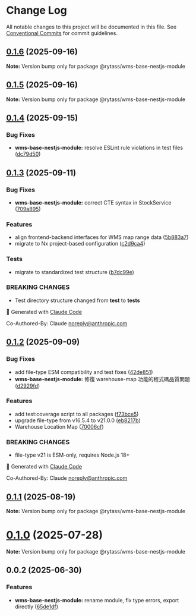 # Change Log

All notable changes to this project will be documented in this file.
See [Conventional Commits](https://conventionalcommits.org) for commit guidelines.

## [0.1.6](https://github.com/Rytass/Utils/compare/@rytass/wms-base-nestjs-module@0.1.5...@rytass/wms-base-nestjs-module@0.1.6) (2025-09-16)

**Note:** Version bump only for package @rytass/wms-base-nestjs-module

## [0.1.5](https://github.com/Rytass/Utils/compare/@rytass/wms-base-nestjs-module@0.1.4...@rytass/wms-base-nestjs-module@0.1.5) (2025-09-16)

**Note:** Version bump only for package @rytass/wms-base-nestjs-module

## [0.1.4](https://github.com/Rytass/Utils/compare/@rytass/wms-base-nestjs-module@0.1.3...@rytass/wms-base-nestjs-module@0.1.4) (2025-09-15)

### Bug Fixes

- **wms-base-nestjs-module:** resolve ESLint rule violations in test files ([dc79d50](https://github.com/Rytass/Utils/commit/dc79d50fbb0ed9c8b82a23223b6018ff0246e119))

## [0.1.3](https://github.com/Rytass/Utils/compare/@rytass/wms-base-nestjs-module@0.1.2...@rytass/wms-base-nestjs-module@0.1.3) (2025-09-11)

### Bug Fixes

- **wms-base-nestjs-module:** correct CTE syntax in StockService ([709a895](https://github.com/Rytass/Utils/commit/709a895c4617cd997066cf3df11aa32843ac358f))

### Features

- align frontend-backend interfaces for WMS map range data ([5b883a7](https://github.com/Rytass/Utils/commit/5b883a7e69c9fab16cf426bf1becfabd3d4b5ba8))
- migrate to Nx project-based configuration ([c2d9ca4](https://github.com/Rytass/Utils/commit/c2d9ca46c00ace42bcbf69300dcc43a7346cb9aa))

### Tests

- migrate to standardized test structure ([b7dc99e](https://github.com/Rytass/Utils/commit/b7dc99ef85f5951480dfdae6198cefa252c15423))

### BREAKING CHANGES

- Test directory structure changed from **test** to **tests**

🤖 Generated with [Claude Code](https://claude.ai/code)

Co-Authored-By: Claude <noreply@anthropic.com>

## [0.1.2](https://github.com/Rytass/Utils/compare/@rytass/wms-base-nestjs-module@0.1.1...@rytass/wms-base-nestjs-module@0.1.2) (2025-09-09)

### Bug Fixes

- add file-type ESM compatibility and test fixes ([42de851](https://github.com/Rytass/Utils/commit/42de8515f7a111588206d9b2ffb7c20b382bb90d))
- **wms-base-nestjs-module:** 修復 warehouse-map 功能的程式碼品質問題 ([d2929fd](https://github.com/Rytass/Utils/commit/d2929fd15622228b1e4672e2bd08e89eaf61dc2c))

### Features

- add test:coverage script to all packages ([f73bce5](https://github.com/Rytass/Utils/commit/f73bce52024d453755824fa6af784f13da50061f))
- upgrade file-type from v16.5.4 to v21.0.0 ([eb8217b](https://github.com/Rytass/Utils/commit/eb8217b76c4a0d74061f782c082fd4183961bb12))
- Warehouse Location Map ([70006cf](https://github.com/Rytass/Utils/commit/70006cf1a3378f81b8d940609fa798d11e520884))

### BREAKING CHANGES

- file-type v21 is ESM-only, requires Node.js 18+

🤖 Generated with [Claude Code](https://claude.ai/code)

Co-Authored-By: Claude <noreply@anthropic.com>

## [0.1.1](https://github.com/Rytass/Utils/compare/@rytass/wms-base-nestjs-module@0.1.0...@rytass/wms-base-nestjs-module@0.1.1) (2025-08-19)

**Note:** Version bump only for package @rytass/wms-base-nestjs-module

# [0.1.0](https://github.com/Rytass/Utils/compare/@rytass/wms-base-nestjs-module@0.0.2...@rytass/wms-base-nestjs-module@0.1.0) (2025-07-28)

**Note:** Version bump only for package @rytass/wms-base-nestjs-module

## 0.0.2 (2025-06-30)

### Features

- **wms-base-nestjs-module:** rename module, fix type errors, export directly ([65de1df](https://github.com/Rytass/Utils/commit/65de1df6be2238aaf5a997413ac082e17bc708bd))
